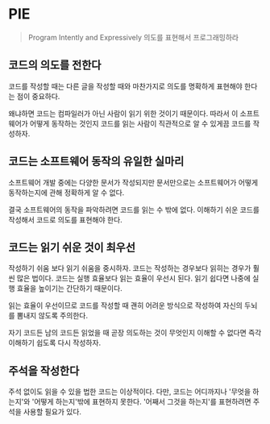 # PIE

> Program Intently and Expressively
> 의도를 표현해서 프로그래밍하라

## 코드의 의도를 전한다

코드를 작성할 때는 다른 글을 작성할 때와 마찬가지로 의도를 명확하게 표현해야 한다는 점이 중요하다.

왜냐하면 코드는 컴파일러가 아닌 사람이 읽기 위한 것이기 때문이다.
따라서 이 소프트웨어가 어떻게 동작하는 것인지 코드를 읽는 사람이 직관적으로 알 수 있게끔 코드를 작성하자.

## 코드는 소프트웨어 동작의 유일한 실마리

소프트웨어 개발 중에는 다양한 문서가 작성되지만 문서만으로는 소프트웨어가 어떻게 동작하는지에 관해 정확하게 알 수 없다.

결국 소프트웨어의 동작을 파악하려면 코드를 읽는 수 밖에 없다. 이해하기 쉬운 코드를 작성해서 코드로 의도를 표현해야 한다.

## 코드는 읽기 쉬운 것이 최우선

작성하기 쉬움 보다 읽기 쉬움을 중시하자.
코드는 작성하는 경우보다 읽히는 경우가 훨씬 많은 법이다.
코드는 실행 효율보다 읽는 효율이 우선시 된다. 읽기 쉽다면 나중에 실행 효율을 높이기는 간단하기 때문이다.

읽는 효율이 우선이므로 코드를 작성할 때 괜히 어려운 방식으로 작성하여 자신의 두뇌를 뽐내지 않도록 주의한다.

자기 코드든 남의 코드든 읽었을 때 곧장 의도하는 것이 무엇인지 이해할 수 없다면 즉각 이해하기 쉽도록 다시 작성하자.

## 주석을 작성한다

주석 없이도 읽을 수 있을 법한 코드는 이상적이다.
다만, 코드는 어디까지나 '무엇을 하는지'와 '어떻게 하는지'밖에 표현하지 못한다.
'어째서 그것을 하는지'를 표현하려면 주석을 사용할 필요가 있다.
